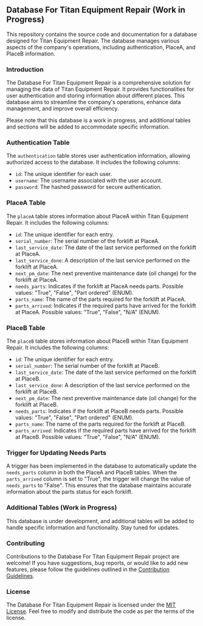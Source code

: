 ## Database For Titan Equipment Repair (Work in Progress)

This repository contains the source code and documentation for a database designed for Titan Equipment Repair. The database manages various aspects of the company's operations, including authentication, PlaceA, and PlaceB information.

### Introduction

The Database For Titan Equipment Repair is a comprehensive solution for managing the data of Titan Equipment Repair. It provides functionalities for user authentication and storing information about different places. This database aims to streamline the company's operations, enhance data management, and improve overall efficiency.

Please note that this database is a work in progress, and additional tables and sections will be added to accommodate specific information.

### Authentication Table

The `authentication` table stores user authentication information, allowing authorized access to the database. It includes the following columns:

- `id`: The unique identifier for each user.
- `username`: The username associated with the user account.
- `password`: The hashed password for secure authentication.

### PlaceA Table

The `placeA` table stores information about PlaceA within Titan Equipment Repair. It includes the following columns:

- `id`: The unique identifier for each entry.
- `serial_number`: The serial number of the forklift at PlaceA.
- `last_service_date`: The date of the last service performed on the forklift at PlaceA.
- `last_service_done`: A description of the last service performed on the forklift at PlaceA.
- `next_pm_date`: The next preventive maintenance date (oil change) for the forklift at PlaceA.
- `needs_parts`: Indicates if the forklift at PlaceA needs parts. Possible values: "True", "False", "Part ordered" (ENUM).
- `parts_name`: The name of the parts required for the forklift at PlaceA.
- `parts_arrived`: Indicates if the required parts have arrived for the forklift at PlaceA. Possible values: "True", "False", "N/A" (ENUM).

### PlaceB Table

The `placeB` table stores information about PlaceB within Titan Equipment Repair. It includes the following columns:

- `id`: The unique identifier for each entry.
- `serial_number`: The serial number of the forklift at PlaceB.
- `last_service_date`: The date of the last service performed on the forklift at PlaceB.
- `last_service_done`: A description of the last service performed on the forklift at PlaceB.
- `next_pm_date`: The next preventive maintenance date (oil change) for the forklift at PlaceB.
- `needs_parts`: Indicates if the forklift at PlaceB needs parts. Possible values: "True", "False", "Part ordered" (ENUM).
- `parts_name`: The name of the parts required for the forklift at PlaceB.
- `parts_arrived`: Indicates if the required parts have arrived for the forklift at PlaceB. Possible values: "True", "False", "N/A" (ENUM).

### Trigger for Updating Needs Parts

A trigger has been implemented in the database to automatically update the `needs_parts` column in both the PlaceA and PlaceB tables. When the `parts_arrived` column is set to "True", the trigger will change the value of `needs_parts` to "False". This ensures that the database maintains accurate information about the parts status for each forklift.

### Additional Tables (Work in Progress)

This database is under development, and additional tables will be added to handle specific information and functionality. Stay tuned for updates.

### Contributing

Contributions to the Database For Titan Equipment Repair project are welcome! If you have suggestions, bug reports, or would like to add new features, please follow the guidelines outlined in the [Contribution Guidelines](CONTRIBUTING.md).

### License

The Database For Titan Equipment Repair is licensed under the [MIT License](LICENSE). Feel free to modify and distribute the code as per the terms of the license.

